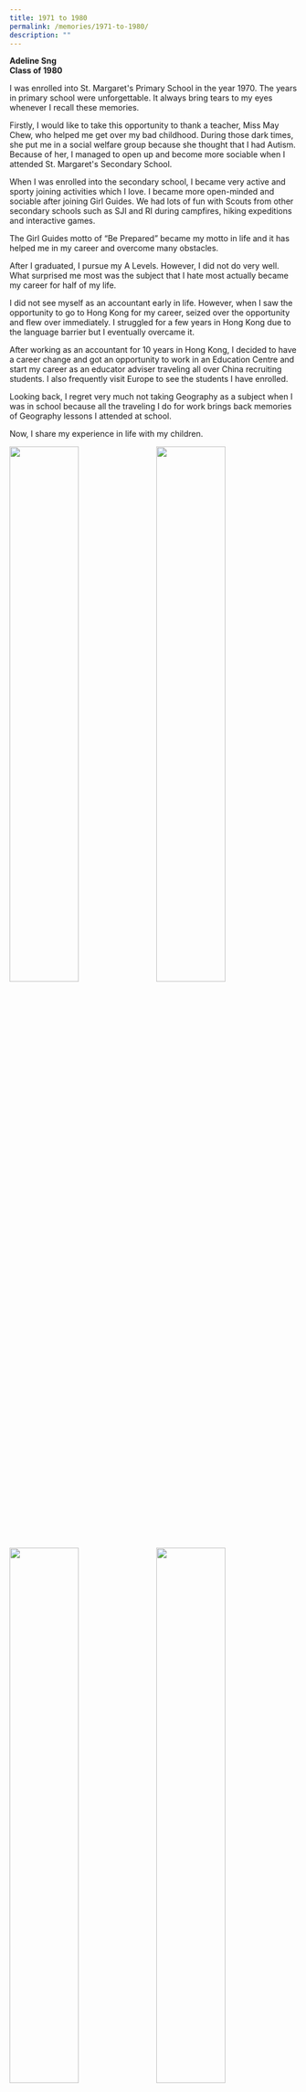 ```yaml
---
title: 1971 to 1980
permalink: /memories/1971-to-1980/
description: ""
---
```

**Adeline Sng  <br>
Class of 1980**

I was enrolled into St. Margaret's Primary School in the year 1970. The years in primary school were unforgettable. It always bring tears to my eyes whenever I recall these memories. 

Firstly, I would like to take this opportunity to thank a teacher, Miss May Chew, who helped me get over my bad childhood. During those dark times, she put me in a social welfare group because she thought that I had Autism. Because of her, I managed to open up and become more sociable when I attended St. Margaret's Secondary School. 

When I was enrolled into the secondary school, I became very active and sporty joining activities which I love. I became more open-minded and sociable after joining Girl Guides. We had lots of fun with Scouts from other secondary schools such as SJI and RI during campfires, hiking expeditions and interactive games.  

The Girl Guides motto of “Be Prepared” became my motto in life and it has helped me in my career and overcome many obstacles. 

After I graduated, I pursue my A Levels. However, I did not do very well. What surprised me most was the subject that I hate most actually became my career for half of my life.  

I did not see myself as an accountant early in life. However, when I saw the opportunity to go to Hong Kong for my career, seized over the opportunity and flew over immediately. I struggled for a few years in Hong Kong due to the language barrier but I eventually overcame it.  

After working as an accountant for 10 years in Hong Kong, I decided to have a career change and got an opportunity to work in an Education Centre and start my career as an educator adviser traveling all over China recruiting students. I also frequently visit Europe to see the students I have enrolled. 

Looking back, I regret very much not taking Geography as a subject when I was in school because all the traveling I do for work brings back memories of Geography lessons I attended at school.  

Now, I share my experience in life with my children.

  

<img style="width:49%" src="/images/Adeline%201.jpg" align="left"/>

<img style="width:49%" src="/images/Adeline%202.jpg" align="right"/>

<br clear="left">
<br>
<img style="width:49%" src="/images/Adeline%203.jpg" align="left"/>

<img style="width:49%" src="/images/Adeline%204.jpg" align="right"/>

<br clear="left">
<br>
<img style="width:49%" src="/images/Adeline%205.jpg" align="left"/>

<img style="width:49%" src="/images/Adeline%206.jpg" align="right"/>

<br clear="left">
<br>
<img style="width:49%" src="/images/Adeline%207.jpg" align="left"/>
<br>
<img style="width:49%" src="/images/Adeline%208.jpg" align="right"/>

<br clear="left">
<br>
<img style="width:49%" src="/images/Adeline%209.jpg" align="left"/>

<br>
<img style="width:49%" src="/images/Adeline%2010.jpg" align="right"/>
  
<br clear="left">
<br>
<img style="width:49%" src="/images/Adeline%2011.jpg" align="left"/>

<img style="width:49%" src="/images/Adeline%2012.jpg" align="right"/>

<br clear="left">
<br>
<img style="width:49%" src="/images/Adeline%2013.jpg" align="left"/>

<img style="width:49%" src="/images/Adeline%2014.jpg" align="right"/>

<br clear="left">
<br>
<img style="width:49%" src="/images/Adeline%2015.jpg" align="left"/>

<img style="width:49%" src="/images/Adeline%2016.jpg" align="right"/>

<br clear="left">
<br>
<img style="width:20%" src="/images/Adeline%2017.jpg" align="left"/>

<img style="width:30%" src="/images/Adeline%2018.jpg"/>

**Chan Lai Ching  <br>
Class of 1977  <br>
Administrative Officer**

I remember …

…a girl fell in the garden and Mrs Cassim briskly walked from the main building to attend to her injuries;

...Mrs George stopped me along the corridor for my help to straighten a picture on the wall. 

Although as principals of the two schools, they had many important tasks to attend to, they took time to care about a little girl, and a picture on the wall. 

They displayed the ability to handle larger issues while giving due attention to people and little details. In my work, I have found this to be an important life skill.

<img style="width:60%" src="/images/Chan%20Lai%20Ching%201.jpg"/>

**Shui Fong Chong  <br>
Class of 1976**

I miss the wonderful times with all these classmates and form teachers. I hope they are all doing well.  

<img style="width:80%" src="/images/collage9_1.jpg"/>

**Leung Pui Chue <br>
Class of 1975  <br>
Personal Assistant**

I spent six good and memorable years in SMPS and four great years in SMSS.I had fun playing around every corner of the old school buildings. We had very kind and patient teachers although some were very strict and fierce.

I made many friends during those years and still keep in contact with several of theme Though we may be separated by continents and distance, our friendship continues. 

My advice to the next generation is to treasure your school friends as these friendships last forever!

<img style="width:60%" src="/images//Leung%20Pui%20Chue%201.jpg"/>

**Anne Chung  <br>
Class of 1974  <br>
Secretary**

Thank you St. Margaret’s for giving me my love for running. My first trophies for 100m, 200m, etc, were received when I was in Secondary 1. My medals these days are from the Vertical Marathon at the Swissotel.

My ties with the School returned in 2002 when my daughter Nicole was in Sec 1 and I became a member of SMESA. Nicole also became a SMESA member in 2006. 

Despite our cultural, age and professional differences, we have found through SMESA & Youth Wing common grounds to meet, to talk, to laugh, to have fun and to serve. We are one big happy family!

<img style="width:40%" src="/images/Anne%20Chung%201.jpg"/>

**Tay-Lang Ren Jee Renata  <br> 
Class of 1973  <br>
Teacher**

My Primary 1 teachers encouraged the classes to sing if we wanted to go home. I always obediently volunteered. That contributed to my interest in singing and confidence in public singing and speaking.

The Girl Guides movement helped nurture leadership in me. The Bible Knowledge lessons taught me to love God and to have sound moral values and character. 

St. Margaret's has made me what I am today. I am glad to give back to my alma mater — I had taught in the secondary school for a year and am currently teaching in the primary school.

<img style="width:60%" src="/images/Tay%20Lang%20Ren%20Jee%20Renata%201.jpg"/>

**Tan Siew Kiang  <br>
Class of 1972  <br>
Personal Assistant**

In primary school, when I cried from receiving an injection, my teacher hugged and consoled me, Another time, my hair was ruffled during a game, and Mrs Ng combed it neatly back for me. Many of us did not like the milk programme but the teachers ensured we consumed the milk and not pour it away.

My secondary school History teacher, Mrs Wee's interesting stories helped me to remember dates and names. 

Looking back, I am grateful to the staff who taught me many facts and figures and about love and care. Ithank God for them and our school.

<img style="width:60%" src="/images/Tan%20Siew%20Kiang%201.jpg"/>

**Lee Lai Yong  <br>
Class of 1972  <br>
Principal**

My experience as a student in St. Margaret's has stood me in good stead even till today.

Currently, as Principal of a primary school, I have on countless occasions looked back on my student days to borrow ideas which had impact on the girls positively and effectively. The strong fundamentals which have stood the test of time, have also been adopted by me. 

One priceless gift which I continued to keep is a group of graduates from the year of 1972. We constantly bombard one another with emails, reminisce about school days and meet up in bonding sessions.

<img style="width:30%" src="/images/Lee%20Lai%20Yong%201.jpg"/>

**Paula Ng Puay Sim  <br>
Class of 1972  <br>
Piano Teacher**

“Girls, stop fooling around and start behaving yourselves! Your exams are just around the corner. Start preparing and stop playing!” These were the words often heard from our unforgettable principal, Mrs. George.

The fondest memories I had were the lessons taught by dedicated teachers like Mrs. Mabel Wee, our Literature teacher who would recite famous poems and encourage class enactments of Shakespeare plays.

Here's wishing St. Margaret's many good years ahead and that the girls in future would also cherish sweet memories. 

Happy 165<sup>th</sup>, St. Margaret's!  

<img style="width:50%" src="/images/Paula%20Ng%20Puay%20Sim%201.jpg"/>

  

**Speech Day 1972**

  
<img style="width:50%" src="/images/Speech%20Day%201972_1-Optimized.jpg" align="left"/>

<img style="width:46%" src="/images/Speech%20Day%201972_2-Optimized.jpg" align="right"/>

<br clear="left">

<img style="width:50%" src="/images/Speech%20Day%201972_3-Optimized.jpg"/>

**Prefects' Commendation 1972**

  
<img style="width:50%" src="/images/Prefects%20Commendation_1.jpg" align="left"/>

<img style="width:47%" src="/images/Prefects%20Commendation%20_2.jpg" align="right"/>

<br clear="left">

**Sports Day 1972**

<img style="width:50%" src="/images/Sports%20Day_1.jpg" align="left">

<img style="width:46%" src="/images/Sports%20Day_2.jpg" align="right">

<br clear="left">

<br> 
<img style="width:50%" src="/images/Sports%20Day_3.jpg" align="left">